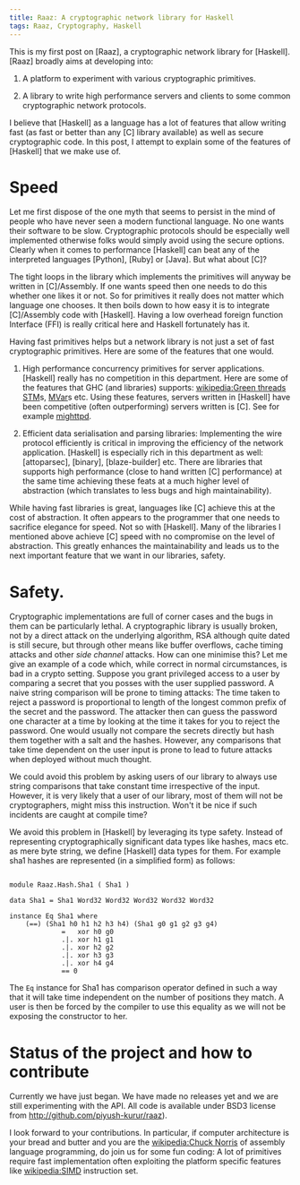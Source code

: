 ```yaml
---
title: Raaz: A cryptographic network library for Haskell
tags: Raaz, Cryptography, Haskell
---
```


This is my first post on [Raaz], a cryptographic network library for
[Haskell]. [Raaz] broadly aims at developing into:

1. A platform to experiment with various cryptographic primitives.

2. A library to write high performance servers and clients to some
   common cryptographic network protocols.

I believe that [Haskell] as a language has a lot of features that
allow writing fast (as fast or better than any [C] library available)
as well as secure cryptographic code. In this post, I attempt to
explain some of the features of [Haskell] that we make use of.

# Speed

Let me first dispose of the one myth that seems to persist in the mind
of people who have never seen a modern functional language. No one
wants their software to be slow. Cryptographic protocols should be
especially well implemented otherwise folks would simply avoid using
the secure options. Clearly when it comes to performance [Haskell] can
beat any of the interpreted languages [Python], [Ruby] or [Java]. But
what about [C]?

The tight loops in the library which implements the primitives will
anyway be written in [C]/Assembly. If one wants speed then one needs
to do this whether one likes it or not. So for primitives it really
does not matter which language one chooses. It then boils down to how
easy it is to integrate [C]/Assembly code with [Haskell]. Having a low
overhead foreign function Interface (FFI) is really critical here and
Haskell fortunately has it.

Having fast primitives helps but a network library is not just a set
of fast cryptographic primitives. Here are some of the features that
one would.

1. High performance concurrency primitives for server
   applications. [Haskell] really has no competition in this
   department. Here are some of the features that GHC (and libraries)
   supports: [wikipedia:Green threads]()
   [STM]s, [MVar]s etc. Using these features, servers written in
   [Haskell] have been competitive (often outperforming) servers
   written is [C]. See for example [mighttpd].


2. Efficient data serialisation and parsing libraries: Implementing
   the wire protocol efficiently is critical in improving the
   efficiency of the network application. [Haskell] is especially rich
   in this department as well: [attoparsec], [binary], [blaze-builder]
   etc. There are libraries that supports high performance (close to
   hand written [C] performance) at the same time achieving these
   feats at a much higher level of abstraction (which translates to
   less bugs and high maintainability).

While having fast libraries is great, languages like [C] achieve this
at the cost of abstraction. It often appears to the programmer that
one needs to sacrifice elegance for speed. Not so with [Haskell]. Many
of the libraries I mentioned above achieve [C] speed with no
compromise on the level of abstraction. This greatly enhances the
maintainability and leads us to the next important feature that we
want in our libraries, safety.

# Safety.

Cryptographic implementations are full of corner cases and the bugs in
them can be particularly lethal. A cryptographic library is usually
broken, not by a direct attack on the underlying algorithm, RSA
although quite dated is still secure, but through other means like
buffer overflows, cache timing attacks and other *side channel*
attacks.  How can one minimise this? Let me give an example of a code
which, while correct in normal circumstances, is bad in a crypto
setting. Suppose you grant privileged access to a user by comparing a
secret that you posses with the user supplied password. A naive string
comparison will be prone to timing attacks: The time taken to reject a
password is proportional to length of the longest common prefix of the
secret and the password. The attacker then can guess the password one
character at a time by looking at the time it takes for you to reject
the password. One would usually not compare the secrets directly but
hash them together with a salt and the hashes. However, any
comparisons that take time dependent on the user input is prone to
lead to future attacks when deployed without much thought.

We could avoid this problem by asking users of our library to always
use string comparisons that take constant time irrespective of the
input. However, it is very likely that a user of our library, most of
them will not be cryptographers, might miss this instruction. Won't it
be nice if such incidents are caught at compile time?

We avoid this problem in [Haskell] by leveraging its type safety.
Instead of representing cryptographically significant data types like
hashes, macs etc. as mere byte string, we define [Haskell] data types
for them. For example sha1 hashes are represented (in a simplified
form) as follows:

~~~{ .haskell}

module Raaz.Hash.Sha1 ( Sha1 )

data Sha1 = Sha1 Word32 Word32 Word32 Word32 Word32

instance Eq Sha1 where
	(==) (Sha1 h0 h1 h2 h3 h4) (Sha1 g0 g1 g2 g3 g4)
             =   xor h0 g0
             .|. xor h1 g1
             .|. xor h2 g2
             .|. xor h3 g3
             .|. xor h4 g4
             == 0
~~~

The `Eq` instance for Sha1 has comparison operator defined in such a
way that it will take time independent on the number of positions they
match. A user is then be forced by the compiler to use this equality
as we will not be exposing the constructor to her.

# Status of the project and how to contribute

Currently we have just began. We have made no releases yet and we are
still experimenting with the API. All code is available under BSD3
license from <http://github.com/piyush-kurur/raaz>).

I look forward to your contributions. In particular, if computer
architecture is your bread and butter and you are the
[wikipedia:Chuck Norris]() of assembly language programming, do join us
for some fun coding: A lot of primitives require fast implementation
often exploiting the platform specific features like [wikipedia:SIMD]()
instruction set.


[mighttpd]: <http://mew.org/~kazu/proj/mighttpd/en/>
[satvik]: <http://github.com/satvikc>
[rabisg]: <http://github.com/rabisg>
[green-threads]: <http://en.wikipedia.org/wiki/Green_threads> "Wikipedia:Green threads"
[stm]: <http://www.haskell.org/haskellwiki/Software_transactional_memory>
[mvar]: <http://www.haskell.org/ghc/docs/latest/html/libraries/base/Control-Concurrent-MVar.html>
